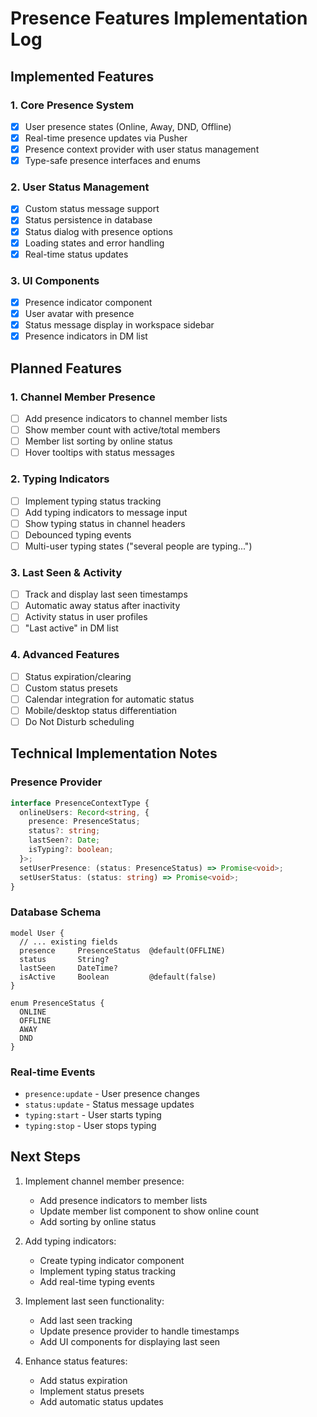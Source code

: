 # Presence Features Implementation Log

## Implemented Features

### 1. Core Presence System
- [x] User presence states (Online, Away, DND, Offline)
- [x] Real-time presence updates via Pusher
- [x] Presence context provider with user status management
- [x] Type-safe presence interfaces and enums

### 2. User Status Management
- [x] Custom status message support
- [x] Status persistence in database
- [x] Status dialog with presence options
- [x] Loading states and error handling
- [x] Real-time status updates

### 3. UI Components
- [x] Presence indicator component
- [x] User avatar with presence
- [x] Status message display in workspace sidebar
- [x] Presence indicators in DM list

## Planned Features

### 1. Channel Member Presence
- [ ] Add presence indicators to channel member lists
- [ ] Show member count with active/total members
- [ ] Member list sorting by online status
- [ ] Hover tooltips with status messages

### 2. Typing Indicators
- [ ] Implement typing status tracking
- [ ] Add typing indicators to message input
- [ ] Show typing status in channel headers
- [ ] Debounced typing events
- [ ] Multi-user typing states ("several people are typing...")

### 3. Last Seen & Activity
- [ ] Track and display last seen timestamps
- [ ] Automatic away status after inactivity
- [ ] Activity status in user profiles
- [ ] "Last active" in DM list

### 4. Advanced Features
- [ ] Status expiration/clearing
- [ ] Custom status presets
- [ ] Calendar integration for automatic status
- [ ] Mobile/desktop status differentiation
- [ ] Do Not Disturb scheduling

## Technical Implementation Notes

### Presence Provider
```typescript
interface PresenceContextType {
  onlineUsers: Record<string, {
    presence: PresenceStatus;
    status?: string;
    lastSeen?: Date;
    isTyping?: boolean;
  }>;
  setUserPresence: (status: PresenceStatus) => Promise<void>;
  setUserStatus: (status: string) => Promise<void>;
}
```

### Database Schema
```prisma
model User {
  // ... existing fields
  presence     PresenceStatus  @default(OFFLINE)
  status       String?
  lastSeen     DateTime?
  isActive     Boolean         @default(false)
}

enum PresenceStatus {
  ONLINE
  OFFLINE
  AWAY
  DND
}
```

### Real-time Events
- `presence:update` - User presence changes
- `status:update` - Status message updates
- `typing:start` - User starts typing
- `typing:stop` - User stops typing

## Next Steps

1. Implement channel member presence:
   - Add presence indicators to member lists
   - Update member list component to show online count
   - Add sorting by online status

2. Add typing indicators:
   - Create typing indicator component
   - Implement typing status tracking
   - Add real-time typing events

3. Implement last seen functionality:
   - Add last seen tracking
   - Update presence provider to handle timestamps
   - Add UI components for displaying last seen

4. Enhance status features:
   - Add status expiration
   - Implement status presets
   - Add automatic status updates 